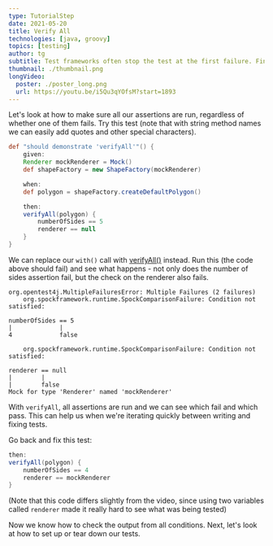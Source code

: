 ```yaml
---
type: TutorialStep
date: 2021-05-20
title: Verify All
technologies: [java, groovy]
topics: [testing]
author: tg
subtitle: Test frameworks often stop the test at the first failure. Find out how to run all conditions to see which pass and which fail. 
thumbnail: ./thumbnail.png
longVideo:
  poster: ./poster_long.png
  url: https://youtu.be/i5Qu3qYOfsM?start=1893
---
```


Let's look at how to make sure all our assertions are run, regardless of whether one of them fails. Try this test (note that with string method names we can easily add quotes and other special characters).

```groovy
def "should demonstrate 'verifyAll'"() {
    given:
    Renderer mockRenderer = Mock()
    def shapeFactory = new ShapeFactory(mockRenderer)

    when:
    def polygon = shapeFactory.createDefaultPolygon()

    then:
    verifyAll(polygon) {
        numberOfSides == 5
        renderer == null
    }
}
```

We can replace our `with()` call with [verifyAll()](http://spockframework.org/spock/docs/1.3/all_in_one.html#_using_code_verifyall_code_to_assert_multiple_expectations_together) instead. Run this (the code above should fail) and see what happens - not only does the number of sides assertion fail, but the check on the renderer also fails.

``` 
org.opentest4j.MultipleFailuresError: Multiple Failures (2 failures)
	org.spockframework.runtime.SpockComparisonFailure: Condition not satisfied:

numberOfSides == 5
|             |
4             false

	org.spockframework.runtime.SpockComparisonFailure: Condition not satisfied:

renderer == null
|        |
|        false
Mock for type 'Renderer' named 'mockRenderer'
```

With `verifyAll`, all assertions are run and we can see which fail and which pass. This can help us when we're iterating quickly between writing and fixing tests.

Go back and fix this test:

```groovy
then:
verifyAll(polygon) {
    numberOfSides == 4
    renderer == mockRenderer
}
```

(Note that this code differs slightly from the video, since using two variables called `renderer` made it really hard to see what was being tested)

Now we know how to check the output from all conditions. Next, let's look at how to set up or tear down our tests.